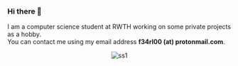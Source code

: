 ### Hi there 👋
I am a computer science student at RWTH working on some private projects as a hobby.  
You can contact me using my email address **f34rl00 (at) protonmail.com**.

<p align="center">
  <img alt="ss1" src="https://raw.githubusercontent.com/f34rl00/f34rl00/master/images/fallen_angel.jpg">
</p>

<!--
**f34rl00/f34rl00** is a ✨ _special_ ✨ repository because its `README.md` (this file) appears on your GitHub profile.

Here are some ideas to get you started:

- 🔭 I’m currently working on ...
- 🌱 I’m currently learning ...
- 👯 I’m looking to collaborate on ...
- 🤔 I’m looking for help with ...
- 💬 Ask me about ...
- 📫 How to reach me: ...
- 😄 Pronouns: ...
- ⚡ Fun fact: ...
-->
